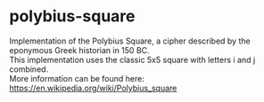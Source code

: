 # polybius-square
Implementation of the Polybius Square, a cipher described by the eponymous Greek historian in 150 BC.   
This implementation uses the classic 5x5 square with letters i and j combined.  
More information can be found here: https://en.wikipedia.org/wiki/Polybius_square 
